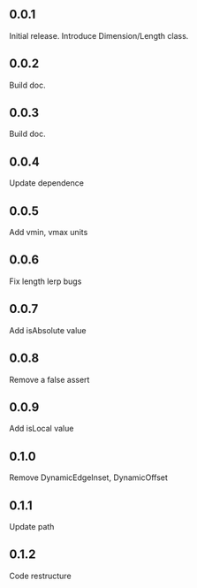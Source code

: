 ## 0.0.1

Initial release. Introduce Dimension/Length class.

## 0.0.2

Build doc. 

## 0.0.3

Build doc.

## 0.0.4

Update dependence

## 0.0.5

Add vmin, vmax units

## 0.0.6

Fix length lerp bugs

## 0.0.7

Add isAbsolute value

## 0.0.8

Remove a false assert

## 0.0.9

Add isLocal value

## 0.1.0

Remove DynamicEdgeInset, DynamicOffset

## 0.1.1

Update path

## 0.1.2

Code restructure
